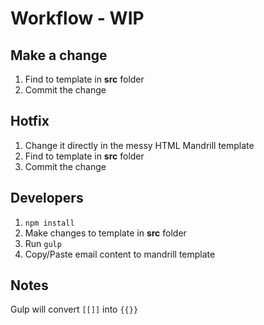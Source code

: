 # Workflow - WIP

## Make a change
1. Find to template in **src** folder
2. Commit the change

## Hotfix
1. Change it directly in the messy HTML Mandrill template
2. Find to template in **src** folder
3. Commit the change

## Developers
1. `npm install`
2. Make changes to template in **src** folder
3. Run `gulp`
4. Copy/Paste email content to mandrill template

## Notes
Gulp will convert `[[]]` into `{{}}`


